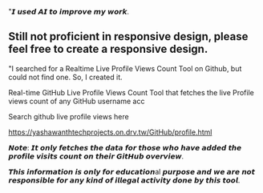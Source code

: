 "𝙄 𝙪𝙨𝙚𝙙 𝘼𝙄 𝙩𝙤 𝙞𝙢𝙥𝙧𝙤𝙫𝙚 𝙢𝙮 𝙬𝙤𝙧𝙠.

## Still not proficient in responsive design, please feel free to create a responsive design.

"I searched for a Realtime Live Profile Views Count Tool on Github, but could not find one. So, I created it.

Real-time GitHub Live Profile Views Count Tool that fetches the live Profile views count of any GitHub username acc

Search github live profile views here

https://yashawanthtechprojects.on.drv.tw/GitHub/profile.html

𝙉𝙤𝙩𝙚: 𝙄𝙩 𝙤𝙣𝙡𝙮 𝙛𝙚𝙩𝙘𝙝𝙚𝙨 𝙩𝙝𝙚 𝙙𝙖𝙩𝙖 𝙛𝙤𝙧 𝙩𝙝𝙤𝙨𝙚 𝙬𝙝𝙤 𝙝𝙖𝙫𝙚 𝙖𝙙𝙙𝙚𝙙 𝙩𝙝𝙚 𝙥𝙧𝙤𝙛𝙞𝙡𝙚 𝙫𝙞𝙨𝙞𝙩𝙨 𝙘𝙤𝙪𝙣𝙩 𝙤𝙣 𝙩𝙝𝙚𝙞𝙧 𝙂𝙞𝙩𝙃𝙪𝙗 𝙤𝙫𝙚𝙧𝙫𝙞𝙚𝙬.

𝙏𝙝𝙞𝙨 𝙞𝙣𝙛𝙤𝙧𝙢𝙖𝙩𝙞𝙤𝙣 𝙞𝙨 𝙤𝙣𝙡𝙮 𝙛𝙤𝙧 𝙚𝙙𝙪𝙘𝙖𝙩𝙞𝙤𝙣al 𝙥𝙪𝙧𝙥𝙤𝙨𝙚 𝙖𝙣𝙙 𝙬𝙚 𝙖𝙧𝙚 𝙣𝙤𝙩 𝙧𝙚𝙨𝙥𝙤𝙣𝙨𝙞𝙗𝙡𝙚 𝙛𝙤𝙧 𝙖𝙣𝙮 𝙠𝙞𝙣𝙙 𝙤𝙛 𝙞𝙡𝙡𝙚𝙜𝙖𝙡 𝙖𝙘𝙩𝙞𝙫𝙞𝙩𝙮 𝙙𝙤𝙣𝙚 𝙗𝙮 𝙩𝙝𝙞𝙨 𝙩𝙤𝙤𝙡.
